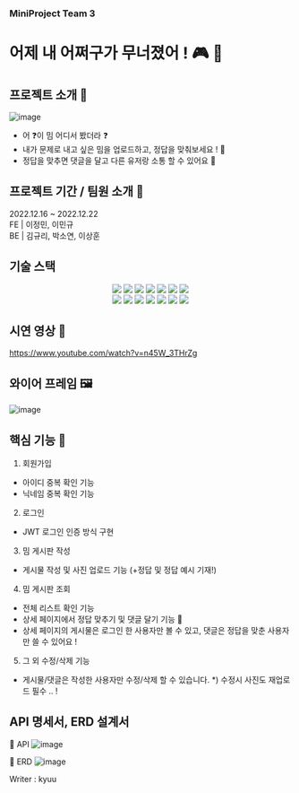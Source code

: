 ### MiniProject Team 3 
# 어제 내 어쩌구가 무너졌어 ! 🎮 🧨

## 프로젝트 소개 📢
![image](https://user-images.githubusercontent.com/117708164/209110126-6d840820-3771-4686-a489-4badb7743bd8.png)

- 어 ❓이 밈 어디서 봤더라 ❓
- 내가 문제로 내고 싶은 밈을 업로드하고, 정답을 맞춰보세요 ! 🔔
- 정답을 맞추면 댓글을 달고 다른 유저랑 소통 할 수 있어요 💬

##

## 프로젝트 기간 / 팀원 소개 📆
 2022.12.16 ~ 2022.12.22 <br>
 FE | 이정민, 이민규 <br>
 BE | 김규리, 박소연, 이상훈 <br>
 
##
 
## 기술 스택
<div align=center> 
<img src="https://img.shields.io/badge/java-02569B?style=for-the-badge&logo=java&logoColor=white">
<img src="https://img.shields.io/badge/spring-6DB33F?style=for-the-badge&logo=spring&logoColor=white">
<img src="https://img.shields.io/badge/mysql-4479A1?style=for-the-badge&logo=mysql&logoColor=white"> 
<img src="https://img.shields.io/badge/jpa-181717?style=for-the-badge&logo=jpa&logoColor=white">
<img src="https://img.shields.io/badge/amazon aws-F8DC75?style=for-the-badge&logo=amazonaws&logoColor=white">
<img src="https://img.shields.io/badge/amazon rds-61DAFB?style=for-the-badge&logo=amazonrds&logoColor=white"> 
<img src="https://img.shields.io/badge/amazon s3-E34F26?style=for-the-badge&logo=amazons3&logoColor=white"> 
<br>

<img src="https://img.shields.io/badge/react-61DAFB?style=for-the-badge&logo=react&logoColor=black">
<img src="https://img.shields.io/badge/redux-E34F26?style=for-the-badge&logo=redux&logoColor=white"> 
<img src="https://img.shields.io/badge/javascript-F7DF1E?style=for-the-badge&logo=javascript&logoColor=black">
<img src="https://img.shields.io/badge/mui-DD0031?style=for-the-badge&logo=mui&logoColor=white">
<img src="https://img.shields.io/badge/reduxjs/toolkit-1572B6?style=for-the-badge&logo=reduxjs&logoColor=white"> 
<img src="https://img.shields.io/badge/axios-FCC624?style=for-the-badge&logo=axios&logoColor=black"> 
<img src="https://img.shields.io/badge/styled components-000000?style=for-the-badge&logo=styled-components&logoColor=white">

<br>
</div>

## 시연 영상 🎥
https://www.youtube.com/watch?v=n45W_3THrZg

##

## 와이어 프레임 🖼
![image](https://user-images.githubusercontent.com/117708164/209112407-ccb8c530-f4e6-4a92-97c0-0520a5510d22.png)
##

## 핵심 기능 👾
1. 회원가입<br>
- 아이디 중복 확인 기능<br>
- 닉네임 중복 확인 기능<br>
 
2. 로그인<br>
- JWT 로그인 인증 방식 구현 <br>

3. 밈 게시판 작성 <br>
- 게시물 작성 및 사진 업로드 기능 (+정답 및 정답 예시 기재!) <br>

4. 밈 게시판 조회 <br>
- 전체 리스트 확인 기능
- 상세 페이지에서 정답 맞추기 및 댓글 달기 기능 💬
- 상세 페이지의 게시물은 로그인 한 사용자만 볼 수 있고, 댓글은 정답을 맞춘 사용자만 쓸 수 있어요 ! 

5. 그 외 수정/삭제 기능
- 게시물/댓글은 작성한 사용자만 수정/삭제 할 수 있습니다.
*) 수정시 사진도 재업로드 필수 .. ! 

## API 명세서, ERD 설계서

📍 API
![image](https://user-images.githubusercontent.com/117708164/209114264-eb5074c0-932c-4322-bd4b-933127f195fe.png)

📍 ERD 
![image](https://user-images.githubusercontent.com/117708164/209114530-0c351acc-9972-4eee-997c-0210f8e13937.png)


Writer : kyuu 

